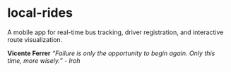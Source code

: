 # local-rides

A mobile app for real-time bus tracking, driver registration, and interactive route visualization.

**Vicente Ferrer**
_“Failure is only the opportunity to begin again. Only this time, more wisely.” - Iroh_
